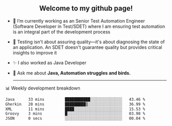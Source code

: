 <h2 align="center">Welcome to my github page!</h2>

- 🔭 I’m currently working as an Senior Test Automation Engineer (Software Developer in Test/SDET) where I am ensuring test automation is an integral part of the development process
- 🎩 Testing isn't about assuring quality—it's about diagnosing the state of an application. An SDET doesn't guarantee quality but provides critical insights to improve it
- ✨ I also worked as Java Developer
- 💬 Ask me about **Java, Automation struggles and birds.**
  
  -------
  
📊 Weekly development breakdown

<!--START_SECTION:waka-->

```txt
Java      33 mins         ███████████░░░░░░░░░░░░░░   43.46 %
Gherkin   28 mins         █████████▒░░░░░░░░░░░░░░░   36.99 %
XML       11 mins         ████░░░░░░░░░░░░░░░░░░░░░   15.53 %
Groovy    3 mins          █░░░░░░░░░░░░░░░░░░░░░░░░   03.98 %
JSON      0 secs          ░░░░░░░░░░░░░░░░░░░░░░░░░   00.04 %
```

<!--END_SECTION:waka-->

